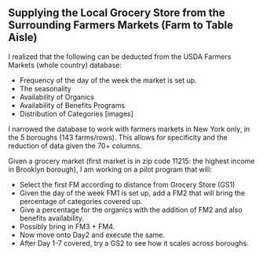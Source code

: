 ## Supplying the Local Grocery Store from the Surrounding Farmers Markets (Farm to Table Aisle) ##

I realized that the following can be deducted from the USDA Farmers Markets (whole country) database: 

- Frequency of the day of the week the market is set up. 
- The seasonality 
- Availability of Organics 
- Availability of Benefits Programs 
- Distribution of Categories 
[images]

I narrowed the database to work with farmers markets in New York only, in the 5 boroughs (143 farms/rows). This allows for specificity and the reduction of data given the 70+ columns. 

Given a grocery market (first market is in zip code 11215: the highest income in Brooklyn borough), I am working on a pilot program that will: 
- Select the first FM according to distance from Grocery Store (GS1) 
- Given the day of the week FM1 is set up, add a FM2 that will bring the percentage of categories covered up. 
- Give a percentage for the organics with the addition of FM2 and also benefits availability.  
- Possibly bring in FM3 + FM4. 
- Now move onto Day2 and execute the same. 
- After Day 1-7 covered, try a GS2 to see how it scales across boroughs. 
